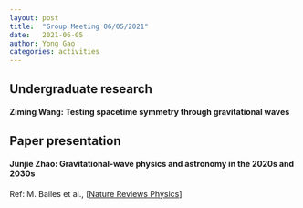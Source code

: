 ```yaml
---
layout: post
title:  "Group Meeting 06/05/2021"
date:   2021-06-05
author: Yong Gao
categories: activities
---
```


## Undergraduate research

#### Ziming Wang: Testing spacetime symmetry through gravitational waves

##  Paper presentation

#### Junjie Zhao: Gravitational-wave physics and astronomy in the 2020s and 2030s

Ref: M. Bailes et al., [[Nature Reviews Physics](https://www.nature.com/articles/s42254-021-00303-8)]





